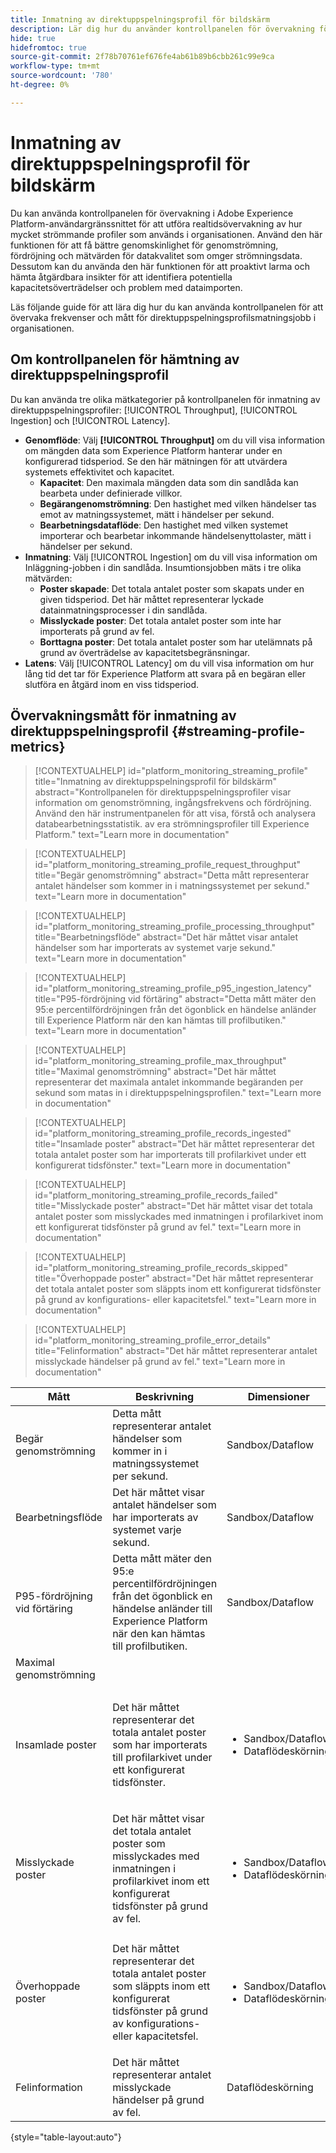 ```yaml
---
title: Inmatning av direktuppspelningsprofil för bildskärm
description: Lär dig hur du använder kontrollpanelen för övervakning för att övervaka inmatning av direktuppspelningsprofiler
hide: true
hidefromtoc: true
source-git-commit: 2f78b70761ef676fe4ab61b89b6cbb261c99e9ca
workflow-type: tm+mt
source-wordcount: '780'
ht-degree: 0%

---
```


# Inmatning av direktuppspelningsprofil för bildskärm

Du kan använda kontrollpanelen för övervakning i Adobe Experience Platform-användargränssnittet för att utföra realtidsövervakning av hur mycket strömmande profiler som används i organisationen. Använd den här funktionen för att få bättre genomskinlighet för genomströmning, fördröjning och mätvärden för datakvalitet som omger strömningsdata. Dessutom kan du använda den här funktionen för att proaktivt larma och hämta åtgärdbara insikter för att identifiera potentiella kapacitetsöverträdelser och problem med dataimporten.

Läs följande guide för att lära dig hur du kan använda kontrollpanelen för att övervaka frekvenser och mått för direktuppspelningsprofilsmatningsjobb i organisationen.

## Om kontrollpanelen för hämtning av direktuppspelningsprofil

Du kan använda tre olika mätkategorier på kontrollpanelen för inmatning av direktuppspelningsprofiler: [!UICONTROL Throughput], [!UICONTROL Ingestion] och [!UICONTROL Latency].

* **Genomflöde**: Välj **[!UICONTROL Throughput]** om du vill visa information om mängden data som Experience Platform hanterar under en konfigurerad tidsperiod. Se den här mätningen för att utvärdera systemets effektivitet och kapacitet.
   * **Kapacitet**: Den maximala mängden data som din sandlåda kan bearbeta under definierade villkor.
   * **Begärangenomströmning**: Den hastighet med vilken händelser tas emot av matningssystemet, mätt i händelser per sekund.
   * **Bearbetningsdataflöde**: Den hastighet med vilken systemet importerar och bearbetar inkommande händelsenyttolaster, mätt i händelser per sekund.
* **Inmatning**: Välj [!UICONTROL Ingestion] om du vill visa information om Inläggning-jobben i din sandlåda. Insumtionsjobben mäts i tre olika mätvärden:
   * **Poster skapade**: Det totala antalet poster som skapats under en given tidsperiod. Det här måttet representerar lyckade datainmatningsprocesser i din sandlåda.
   * **Misslyckade poster**: Det totala antalet poster som inte har importerats på grund av fel.
   * **Borttagna poster**: Det totala antalet poster som har utelämnats på grund av överträdelse av kapacitetsbegränsningar.
* **Latens**: Välj [!UICONTROL Latency] om du vill visa information om hur lång tid det tar för Experience Platform att svara på en begäran eller slutföra en åtgärd inom en viss tidsperiod.

## Övervakningsmått för inmatning av direktuppspelningsprofil {#streaming-profile-metrics}

>[!CONTEXTUALHELP]
>id="platform_monitoring_streaming_profile"
>title="Inmatning av direktuppspelningsprofil för bildskärm"
>abstract="Kontrollpanelen för direktuppspelningsprofiler visar information om genomströmning, ingångsfrekvens och fördröjning. Använd den här instrumentpanelen för att visa, förstå och analysera databearbetningsstatistik. av era strömningsprofiler till Experience Platform."
>text="Learn more in documentation"

>[!CONTEXTUALHELP]
>id="platform_monitoring_streaming_profile_request_throughput"
>title="Begär genomströmning"
>abstract="Detta mått representerar antalet händelser som kommer in i matningssystemet per sekund."
>text="Learn more in documentation"

>[!CONTEXTUALHELP]
>id="platform_monitoring_streaming_profile_processing_throughput"
>title="Bearbetningsflöde"
>abstract="Det här måttet visar antalet händelser som har importerats av systemet varje sekund."
>text="Learn more in documentation"

>[!CONTEXTUALHELP]
>id="platform_monitoring_streaming_profile_p95_ingestion_latency"
>title="P95-fördröjning vid förtäring"
>abstract="Detta mått mäter den 95:e percentilfördröjningen från det ögonblick en händelse anländer till Experience Platform när den kan hämtas till profilbutiken."
>text="Learn more in documentation"

>[!CONTEXTUALHELP]
>id="platform_monitoring_streaming_profile_max_throughput"
>title="Maximal genomströmning"
>abstract="Det här måttet representerar det maximala antalet inkommande begäranden per sekund som matas in i direktuppspelningsprofilen."
>text="Learn more in documentation"

>[!CONTEXTUALHELP]
>id="platform_monitoring_streaming_profile_records_ingested"
>title="Insamlade poster"
>abstract="Det här måttet representerar det totala antalet poster som har importerats till profilarkivet under ett konfigurerat tidsfönster."
>text="Learn more in documentation"

>[!CONTEXTUALHELP]
>id="platform_monitoring_streaming_profile_records_failed"
>title="Misslyckade poster"
>abstract="Det här måttet visar det totala antalet poster som misslyckades med inmatningen i profilarkivet inom ett konfigurerat tidsfönster på grund av fel."
>text="Learn more in documentation"

>[!CONTEXTUALHELP]
>id="platform_monitoring_streaming_profile_records_skipped"
>title="Överhoppade poster"
>abstract="Det här måttet representerar det totala antalet poster som släppts inom ett konfigurerat tidsfönster på grund av konfigurations- eller kapacitetsfel."
>text="Learn more in documentation"

>[!CONTEXTUALHELP]
>id="platform_monitoring_streaming_profile_error_details"
>title="Felinformation"
>abstract="Det här måttet representerar antalet misslyckade händelser på grund av fel."
>text="Learn more in documentation"

| Mått | Beskrivning | Dimensioner | Mätfrekvens |
| --- | --- | --- | --- |
| Begär genomströmning | Detta mått representerar antalet händelser som kommer in i matningssystemet per sekund. | Sandbox/Dataflow | Övervakning i realtid med datauppdatering var 60:e sekund. |
| Bearbetningsflöde | Det här måttet visar antalet händelser som har importerats av systemet varje sekund. | Sandbox/Dataflow | Övervakning i realtid med datauppdatering var 60:e sekund. |
| P95-fördröjning vid förtäring | Detta mått mäter den 95:e percentilfördröjningen från det ögonblick en händelse anländer till Experience Platform när den kan hämtas till profilbutiken. | Sandbox/Dataflow | Övervakning i realtid med datauppdatering var 60:e sekund. |
| Maximal genomströmning |
| Insamlade poster | Det här måttet representerar det totala antalet poster som har importerats till profilarkivet under ett konfigurerat tidsfönster. | <ul><li>Sandbox/Dataflow</li><li>Dataflödeskörning</li></ul> | <ul><li>Sandbox/Dataflow: Realtidsövervakning med datauppdatering var 60:e sekund.</li><li>Dataflödeskörning: Grupperad på 15 minuter.</li></ul> |
| Misslyckade poster | Det här måttet visar det totala antalet poster som misslyckades med inmatningen i profilarkivet inom ett konfigurerat tidsfönster på grund av fel. | <ul><li>Sandbox/Dataflow</li><li>Dataflödeskörning</li></ul> | <ul><li>Sandbox/Dataflow: Realtidsövervakning med datauppdatering var 60:e sekund.</li><li>Dataflödeskörning: Grupperad på 15 minuter.</li></ul> |
| Överhoppade poster | Det här måttet representerar det totala antalet poster som släppts inom ett konfigurerat tidsfönster på grund av konfigurations- eller kapacitetsfel. | <ul><li>Sandbox/Dataflow</li><li>Dataflödeskörning</li></ul> | <ul><li>Sandbox/Dataflow: Realtidsövervakning med datauppdatering var 60:e sekund.</li><li>Dataflödeskörning: Grupperad på 15 minuter.</li></ul> |
| Felinformation | Det här måttet representerar antalet misslyckade händelser på grund av fel. | Dataflödeskörning | Grupperad i ett timfönster. |

{style="table-layout:auto"}